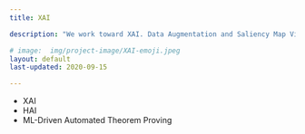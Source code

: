 ```yaml
---
title: XAI

description: "We work toward XAI. Data Augmentation and Saliency Map Visualization are our research thrusts now"

# image:  img/project-image/XAI-emoji.jpeg
layout: default
last-updated: 2020-09-15

---
```



- XAI
- HAI
- ML-Driven Automated Theorem Proving